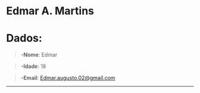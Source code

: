 # **Edmar A. Martins**

# **Dados:**

>**-Nome**: Edmar

>**-Idade**: 18

>**-Email**: Edmar.augusto.02@gmail.com

----------------------------------------------